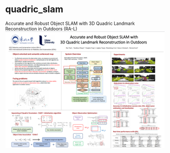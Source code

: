 # quadric_slam
Accurate and Robust Object SLAM with 3D Quadric Landmark Reconstruction in Outdoors (RA-L)
![Aaron Swartz](https://github.com/TianXiaoRui/quadric_slam/blob/main/ral.png)
